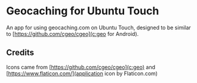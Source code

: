 # Geocaching for Ubuntu Touch

An app for using geocaching.com on Ubuntu Touch, designed to be similar to [https://github.com/cgeo/cgeo](c:geo for Android). 

## Credits

Icons came from [https://github.com/cgeo/cgeo](c:geo) and [https://www.flaticon.com/](application icon by Flaticon.com)
